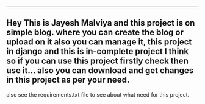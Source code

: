 ------------------------------------------
Hey This is Jayesh Malviya
and this project is on simple blog.
where you can create the blog or upload on it also you can manage it,
this project in django and this is in-complete project I think so if you can use this project firstly check then use it...
also you can download and get changes in this project as per your need. 
-----------------------------------------
also see the requirements.txt file to see about what need for this project.
